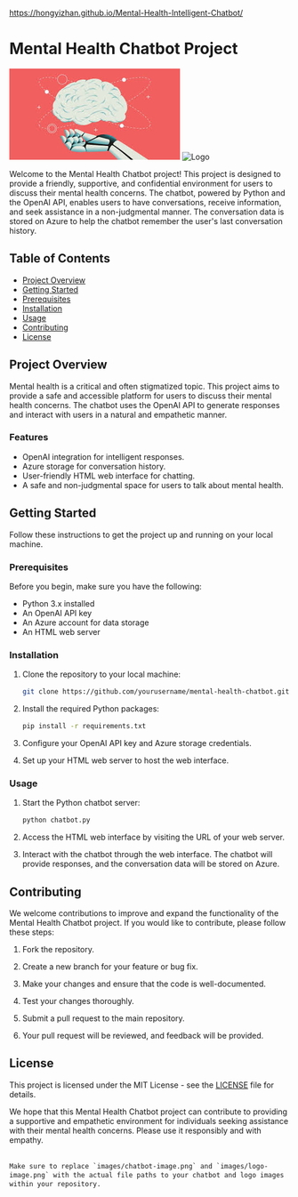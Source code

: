 
https://hongyizhan.github.io/Mental-Health-Intelligent-Chatbot/
# Mental Health Chatbot Project

![Chatbot](images.jpeg)
![Logo](images/logo-image.png)

Welcome to the Mental Health Chatbot project! This project is designed to provide a friendly, supportive, and confidential environment for users to discuss their mental health concerns. The chatbot, powered by Python and the OpenAI API, enables users to have conversations, receive information, and seek assistance in a non-judgmental manner. The conversation data is stored on Azure to help the chatbot remember the user's last conversation history.

## Table of Contents

- [Project Overview](#project-overview)
- [Getting Started](#getting-started)
- [Prerequisites](#prerequisites)
- [Installation](#installation)
- [Usage](#usage)
- [Contributing](#contributing)
- [License](#license)

## Project Overview

Mental health is a critical and often stigmatized topic. This project aims to provide a safe and accessible platform for users to discuss their mental health concerns. The chatbot uses the OpenAI API to generate responses and interact with users in a natural and empathetic manner.

### Features

- OpenAI integration for intelligent responses.
- Azure storage for conversation history.
- User-friendly HTML web interface for chatting.
- A safe and non-judgmental space for users to talk about mental health.

## Getting Started

Follow these instructions to get the project up and running on your local machine.

### Prerequisites

Before you begin, make sure you have the following:

- Python 3.x installed
- An OpenAI API key
- An Azure account for data storage
- An HTML web server

### Installation

1. Clone the repository to your local machine:

   ```bash
   git clone https://github.com/yourusername/mental-health-chatbot.git
   ```

2. Install the required Python packages:

   ```bash
   pip install -r requirements.txt
   ```

3. Configure your OpenAI API key and Azure storage credentials.

4. Set up your HTML web server to host the web interface.

### Usage

1. Start the Python chatbot server:

   ```bash
   python chatbot.py
   ```

2. Access the HTML web interface by visiting the URL of your web server.

3. Interact with the chatbot through the web interface. The chatbot will provide responses, and the conversation data will be stored on Azure.

## Contributing

We welcome contributions to improve and expand the functionality of the Mental Health Chatbot project. If you would like to contribute, please follow these steps:

1. Fork the repository.

2. Create a new branch for your feature or bug fix.

3. Make your changes and ensure that the code is well-documented.

4. Test your changes thoroughly.

5. Submit a pull request to the main repository.

6. Your pull request will be reviewed, and feedback will be provided.

## License

This project is licensed under the MIT License - see the [LICENSE](LICENSE) file for details.

We hope that this Mental Health Chatbot project can contribute to providing a supportive and empathetic environment for individuals seeking assistance with their mental health concerns. Please use it responsibly and with empathy.
```

Make sure to replace `images/chatbot-image.png` and `images/logo-image.png` with the actual file paths to your chatbot and logo images within your repository.
